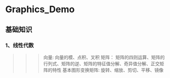 # Graphics_Demo

## 基础知识

### 1、线性代数

 >>> 向量: 向量的模、点积、叉积
    矩阵： 矩阵的四则运算、矩阵的行列式、矩阵的逆、矩阵的特征值分解、奇异值分解、正交矩阵的特性
    基本图形变换矩阵: 旋转、缩放、剪切、平移、镜像
    
